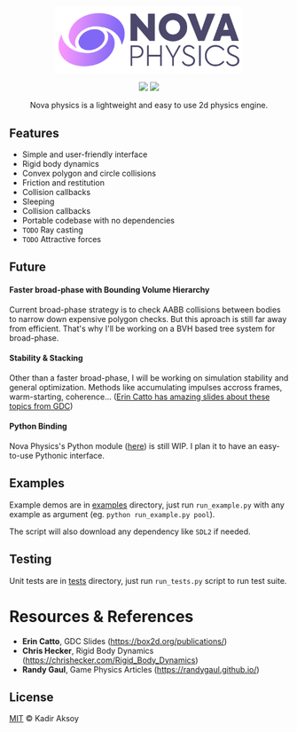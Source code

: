 <p align="center"><img src="https://raw.githubusercontent.com/kadir014/kadir014.github.io/master/assets/novaphysics.png" width=340></p>
<p align="center">
  <img src="https://img.shields.io/badge/license-MIT-blue.svg">
  <img src="https://img.shields.io/badge/version-0.1.2-yellow">
</p>
<p align="center">
Nova physics is a lightweight and easy to use 2d physics engine.
</p>

## Features
- Simple and user-friendly interface
- Rigid body dynamics
- Convex polygon and circle collisions
- Friction and restitution
- Collision callbacks
- Sleeping
- Collision callbacks
- Portable codebase with no dependencies
- `TODO` Ray casting
- `TODO` Attractive forces

## Future
#### Faster broad-phase with Bounding Volume Hierarchy
Current broad-phase strategy is to check AABB collisions between bodies to narrow down expensive polygon checks. But this aproach is still far away from efficient. That's why I'll be working on a BVH based tree system for broad-phase.

#### Stability & Stacking
Other than a faster broad-phase, I will be working on simulation stability and general optimization. Methods like accumulating impulses accross frames, warm-starting, coherence... ([Erin Catto has amazing slides about these topics from GDC](https://box2d.org/files/ErinCatto_SequentialImpulses_GDC2006.pdf))

#### Python Binding
Nova Physics's Python module ([here](https://github.com/kadir014/nova-physics/blob/main/python-binding/)) is still WIP. I plan it to have an easy-to-use Pythonic interface. 

## Examples
Example demos are in [examples](https://github.com/kadir014/nova-physics/blob/main/examples/) directory, just run `run_example.py` with any example as argument (eg. `python run_example.py pool`).

The script will also download any dependency like `SDL2` if needed.

## Testing
Unit tests are in [tests](https://github.com/kadir014/nova-physics/blob/main/tests/) directory, just run `run_tests.py` script to run test suite.

# Resources & References
- **Erin Catto**, GDC Slides (https://box2d.org/publications/)
- **Chris Hecker**, Rigid Body Dynamics (https://chrishecker.com/Rigid_Body_Dynamics)
- **Randy Gaul**, Game Physics Articles (https://randygaul.github.io/)

## License
[MIT](LICENSE) © Kadir Aksoy